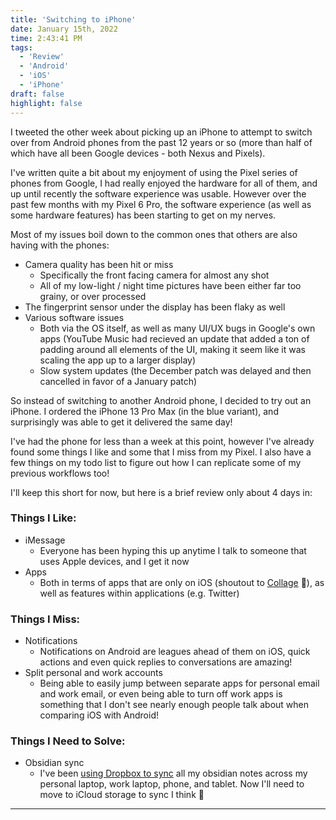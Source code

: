 ```yaml
---
title: 'Switching to iPhone'
date: January 15th, 2022
time: 2:43:41 PM
tags:
  - 'Review'
  - 'Android'
  - 'iOS'
  - 'iPhone'
draft: false
highlight: false
---
```


I tweeted the other week about picking up an iPhone to attempt to switch over
from Android phones from the past 12 years or so (more than half of which have
all been Google devices - both Nexus and Pixels).

I've written quite a bit about my enjoyment of using the Pixel series of phones
from Google, I had really enjoyed the hardware for all of them, and up until
recently the software experience was usable. However over the past few months
with my Pixel 6 Pro, the software experience (as well as some hardware features)
has been starting to get on my nerves.

Most of my issues boil down to the common ones that others are also having with
the phones:

- Camera quality has been hit or miss
  - Specifically the front facing camera for almost any shot
  - All of my low-light / night time pictures have been either far too grainy,
    or over processed
- The fingerprint sensor under the display has been flaky as well
- Various software issues
  - Both via the OS itself, as well as many UI/UX bugs in Google's own apps
    (YouTube Music had recieved an update that added a ton of padding around all
    elements of the UI, making it seem like it was scaling the app up to a
    larger display)
  - Slow system updates (the December patch was delayed and then cancelled in
    favor of a January patch)

So instead of switching to another Android phone, I decided to try out an
iPhone. I ordered the iPhone 13 Pro Max (in the blue variant), and surprisingly
was able to get it delivered the same day!

I've had the phone for less than a week at this point, however I've already
found some things I like and some that I miss from my Pixel. I also have a few
things on my todo list to figure out how I can replicate some of my previous
workflows too!

I'll keep this short for now, but here is a brief review only about 4 days in:

### Things I Like:

- iMessage
  - Everyone has been hyping this up anytime I talk to someone that uses Apple
    devices, and I get it now
- Apps
  <!-- prettier-ignore -->
  - Both in terms of apps that are only on iOS (shoutout to [Collage](https://collage.party) 🙂), as well as features within
    applications (e.g. Twitter)

### Things I Miss:

- Notifications
  - Notifications on Android are leagues ahead of them on iOS, quick actions and
    even quick replies to conversations are amazing!
- Split personal and work accounts
  - Being able to easily jump between separate apps for personal email and work
    email, or even being able to turn off work apps is something that I don't
    see nearly enough people talk about when comparing iOS with Android!

### Things I Need to Solve:

- Obsidian sync
  - I've been [using Dropbox to sync](/posts/2021/august/obsidian-sync) all my
    obsidian notes across my personal laptop, work laptop, phone, and tablet.
    Now I'll need to move to iCloud storage to sync I think 🤔

<Spacer />

---

<Spacer />
